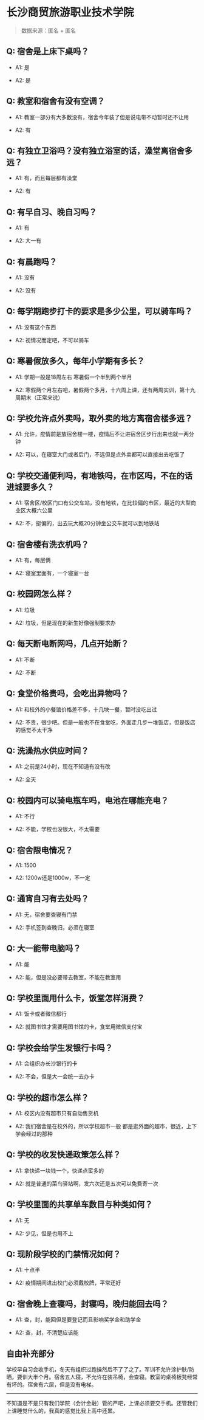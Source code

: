 # 长沙商贸旅游职业技术学院

> 数据来源：匿名 + 匿名

## Q: 宿舍是上床下桌吗？

- A1: 是

- A2: 是

## Q: 教室和宿舍有没有空调？

- A1: 教室一部分有大多数没有，宿舍今年装了但是说电带不动暂时还不让用

- A2: 有

## Q: 有独立卫浴吗？没有独立浴室的话，澡堂离宿舍多远？

- A1: 有，而且每层都有澡堂

- A2: 有

## Q: 有早自习、晚自习吗？

- A1: 有

- A2: 大一有

## Q: 有晨跑吗？

- A1: 没有

- A2: 没有

## Q: 每学期跑步打卡的要求是多少公里，可以骑车吗？

- A1: 没有这个东西

- A2: 视情况而定吧，不可以骑车

## Q: 寒暑假放多久，每年小学期有多长？

- A1: 学期一般是18周左右 寒暑假一个半到两个半月

- A2: 寒假两个月左右吧，暑假两个多月，十六周上课，还有两周实训，第十九周期末（正常来说）

## Q: 学校允许点外卖吗，取外卖的地方离宿舍楼多远？

- A1: 允许，疫情前是放宿舍楼一楼，疫情后不让进宿舍区步行出来也就一两分钟

- A2: 可以，在寝室大门或者后门，不远但是点外卖都可以直接出去吃饭了

## Q: 学校交通便利吗，有地铁吗，在市区吗，不在的话进城要多久？

- A1: 宿舍区/校区门口有公交车站，没有地铁，在比较偏的市区，最近的大型商业区大概六公里

- A2: 不，挺偏的，出去玩大概20分钟坐公交车就可以到地铁站

## Q: 宿舍楼有洗衣机吗？

- A1: 有，每层俩

- A2: 寝室里面有，一个寝室一台

## Q: 校园网怎么样？

- A1: 垃圾

- A2: 垃圾，但是现在的新生好像强制要求办

## Q: 每天断电断网吗，几点开始断？

- A1: 不断

- A2: 不断

## Q: 食堂价格贵吗，会吃出异物吗？

- A1: 和校外的小餐馆价格差不多，十几块一餐，暂时没吃出过

- A2: 不贵，很少吧。但是一般也不在食堂吃，外面走几步一堆饭店，但是饭店的感觉不太干净

## Q: 洗澡热水供应时间？

- A1: 之前是24小时，现在不知道有没有改

- A2: 全天

## Q: 校园内可以骑电瓶车吗，电池在哪能充电？

- A1: 不行

- A2: 不能，学校也没很大，不太需要

## Q: 宿舍限电情况？

- A1: 1500

- A2: 1200w还是1000w，不一定

## Q: 通宵自习有去处吗？

- A1: 无，宿舍要查寝有门禁

- A2: 手机签到查晚归，必须在寝室

## Q: 大一能带电脑吗？

- A1: 能

- A2: 能，但是没必要带去教室，不能在教室用

## Q: 学校里面用什么卡，饭堂怎样消费？

- A1: 饭卡或者微信都行

- A2: 就图书馆才需要用图书馆的卡，食堂用微信支付宝

## Q: 学校会给学生发银行卡吗？

- A1: 会组织办长沙银行的卡

- A2: 不会，但是大一会统一去办卡

## Q: 学校的超市怎么样？

- A1: 校区内没有超市只有自动售货机

- A2: 我们宿舍是在校外的，所以学校超市一般 都是逛外面的超市，很近，上下学会经过的那种

## Q: 学校的收发快递政策怎么样？

- A1: 拿快递一块钱一个，快递点蛮多的

- A2: 就是普通的菜鸟驿站啊，发六次还是五次可以免费寄一次

## Q: 学校里面的共享单车数目与种类如何？

- A1: 无

- A2: 少见，但是也用不上

## Q: 现阶段学校的门禁情况如何？

- A1: 十点半

- A2: 疫情期间进出校门必须戴校牌，平常还好

## Q: 宿舍晚上查寝吗，封寝吗，晚归能回去吗？

- A1: 查，封，能回但是要登记而且影响奖学金和助学金

- A2: 查，封，不清楚应该能

## 自由补充部分

学校早自习会收手机，冬天有组织过跑操然后不了了之了。军训不允许涂护肤/防晒，要训大半个月。宿舍五人寝，不允许在装吊椅，会查寝。教室的桌椅板凳经常有坏的。宿舍有六层，但是没有电梯。

***

不知道是不是只有我们学院（会计金融）管的严吧，上课必须要交手机。还管我们上课睡觉什么的，我真的感觉比我上高中还累。